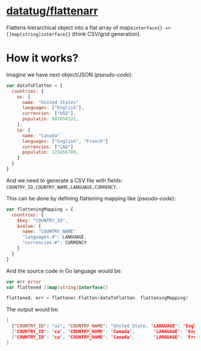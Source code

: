 # [datatug/flattenarr](https://github.com/datatug/flattenarr)

Flattens hierarchical object into a flat array of maps`interface{} => []map[string]interface{}` (think CSV/grid generation).

# How it works?

Imagine we have next object/JSON (_pseudo-code_):
```javascript
var dataToFlatten = {
  countries: {
    us: {
      name: "United States"
      languages: ["English"],
      currencies: ["USD"],
      populatin: 987654321,
    },
    ca: {
      name: "Canada"
      languages: ["English", "French"]
      currencies: ["CAD"]
      populatin: 123456789,
    }
  }
}
```

And we need to generate a CSV file with fields: `COUNTRY_ID,COUNTRY_NAME,LANGUAGE,CURRENCY`.

This can be done by defining flattening mapping like (_pseudo-code_):
```javascript
var flatteningMapping = {
  countries: {
    $key: "COUNTRY_ID",
    $value: {
      name: "COUNTRY_NAME"
      "languages.#": LANGUAGE,
      "currencies.#": CURRENCY
    }
  }
}
```

And the source code in Go language would be:

```go
var err error
var flattened []map[string]interface{}

flattened, err = flattener.Flatten(dataToFlatten, flatteningMapping)
```

The output would be:

```json
[
  {"COUNTRY_ID": "us", "COUNTRY_NAME": "United State, "LANGUAGE": "English", "CURRENCY": "USD"},
  {"COUNTRY_ID": "ca", "COUNTRY_NAME": "Canada",       "LANGUAGE": "English", "CURRENCY": "CAD"},
  {"COUNTRY_ID": "ca", "COUNTRY_NAME": "Canada",       "LANGUAGE": "French",  "CURRENCY": "CAD"},
]
```
